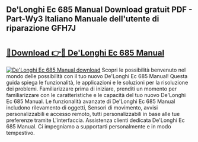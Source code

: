 ## De'Longhi Ec 685 Manual Download gratuit PDF - Part-Wy3 Italiano Manuale dell'utente di riparazione GFH7J

# <h2><a href="http://dfeggxj.blite.top/?on=De%27Longhi+Ec+685+Manual">🔗Download 👉🔴 De'Longhi Ec 685 Manual</a></h2>

[![De'Longhi Ec 685 Manual download](https://i.imgur.com/lujVjoI.png)](http://dfeggxj.blite.top/?on=De%27Longhi+Ec+685+Manual)
Scopri le possibilità benvenuto nel mondo delle possibilità con il tuo nuovo De'Longhi Ec 685 Manual! Questa guida spiega le funzionalità, le applicazioni e le soluzioni per la risoluzione dei problemi. Familiarizzare prima di iniziare, prenditi un momento per familiarizzare con le caratteristiche e le capacità del tuo nuovo De'Longhi Ec 685 Manual. Le funzionalità avanzate di De'Longhi Ec 685 Manual includono rilevamento di oggetti, Sensori di movimento, avvisi personalizzabili e accesso remoto, tutti personalizzabili in base alle tue preferenze tramite L'interfaccia. Assistenza clienti dedicata De'Longhi Ec 685 Manual. Ci impegniamo a supportarti personalmente e in modo tempestivo.

